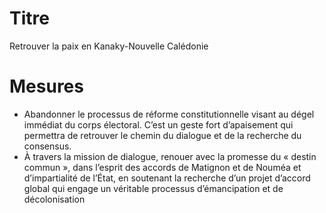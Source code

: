 # Titre

Retrouver la paix en Kanaky-Nouvelle Calédonie

# Mesures

* Abandonner le processus de réforme constitutionnelle visant au dégel immédiat du corps électoral. C’est un geste fort d’apaisement qui permettra de retrouver le chemin du dialogue et de la recherche du consensus. 
* À travers la mission de dialogue, renouer avec la promesse du « destin commun », dans l’esprit des accords de Matignon et de Nouméa et d’impartialité de l’État, en soutenant la recherche d’un projet d’accord global qui engage un véritable processus d’émancipation et de décolonisation